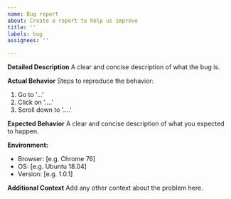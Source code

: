 ```yaml
---
name: Bug report
about: Create a report to help us improve
title: ''
labels: bug
assignees: ''

---
```


**Detailed Description**
A clear and concise description of what the bug is.

**Actual Behavior**
Steps to reproduce the behavior:
1. Go to '...'
2. Click on '....'
3. Scroll down to '....'

**Expected Behavior**
A clear and concise description of what you expected to happen.

**Environment:**
- Browser: [e.g. Chrome 76]
- OS: [e.g. Ubuntu 18.04]
- Version: [e.g. 1.0.1]

**Additional Context**
Add any other context about the problem here.

